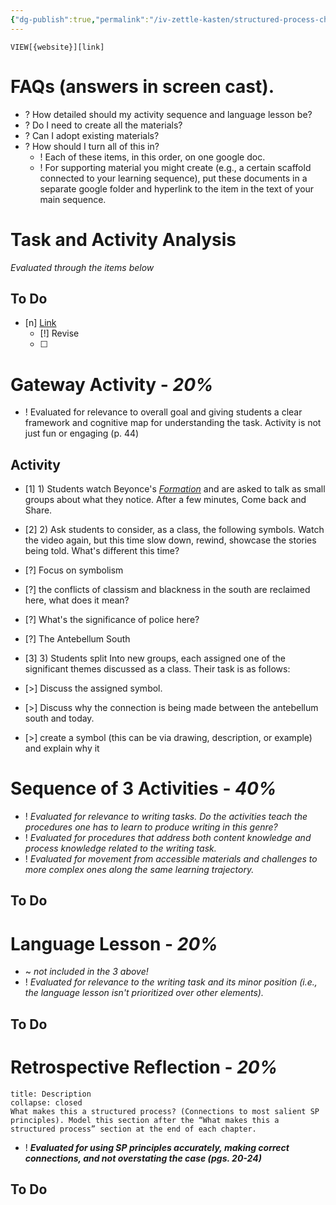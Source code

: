 ```yaml
---
{"dg-publish":true,"permalink":"/iv-zettle-kasten/structured-process-checklist/","contentClasses":"admonitions.css"}
---
```


 `VIEW[{website}][link]` 
# FAQs (answers in screen cast).
- ? How detailed should my activity sequence and language lesson be?
- ? Do I need to create all the materials?
- ? Can I adopt existing materials?
- ? How should I turn all of this in?
	- ! Each of these items, in this order, on one google doc.
	- ! For supporting material you might create (e.g., a certain scaffold connected to your learning sequence), put these documents in a separate google folder and hyperlink to the item in the text of your main sequence.

# Task and Activity Analysis 
*Evaluated through the items below*
## To Do
- [n] [Link ](https://docs.google.com/document/d/1nedKUbHYpQdt9f1zGNfMoeUCvMeTlM705YSL94lZyvs/edit?tab=t.0)
	- [!] Revise
	- [ ] 
# Gateway Activity - *20%*
- ! Evaluated for relevance to overall goal and giving students a clear framework and cognitive map for understanding the task. Activity is not just fun or engaging (p. 44)
## Activity 
- [1] 1) Students watch Beyonce's [*Formation*](https://www.youtube.com/watch?v=WDZJPJV__bQ) and are asked to talk as small groups about what they notice. After a few minutes, Come back and Share.

- [2] 2)   Ask students to consider, as a class, the following symbols. Watch the video again, but this time slow down, rewind, showcase the stories being told. What's different this time?   
- [?] Focus on symbolism
- [?] the conflicts of classism and blackness in the south are reclaimed here, what does it mean? 
- [?] What's the significance of police here?
- [?] The Antebellum South 
 
- [3] 3) Students split Into new groups, each assigned one of the significant themes discussed as a class. Their task is as follows:
- [>] Discuss the assigned symbol.
- [>] Discuss why the connection is being made between the antebellum south and today.
- [>] create a symbol (this can be via drawing, description, or example) and explain why it 
# Sequence of 3 Activities - *40%*
- !  *Evaluated for relevance to writing tasks. Do the activities teach the procedures one has to learn to produce writing in this genre?*
- ! *Evaluated for procedures that address both content knowledge and process knowledge related to the writing task.*
- ! *Evaluated for movement from accessible materials and challenges to more complex ones along the same learning trajectory.*
## To Do
# Language Lesson - *20%*
- ~ *not included in the 3 above!*
- ! *Evaluated for relevance to the writing task and its minor position (i.e., the language lesson isn't prioritized over other elements).*

## To Do
# Retrospective Reflection - *20%*
```ad-info
title: Description
collapse: closed
What makes this a structured process? (Connections to most salient SP principles). Model this section after the “What makes this a structured process” section at the end of each chapter.

```

- ! ***Evaluated for using SP principles accurately, making correct connections, and not overstating the case (pgs. 20-24)***

## To Do

